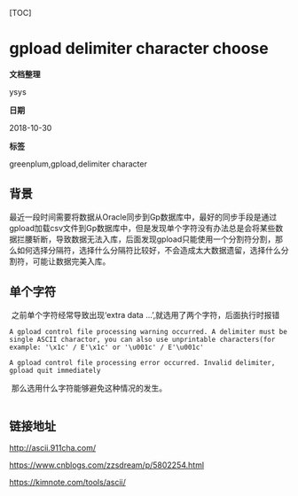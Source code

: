 [TOC]

# gpload delimiter character choose

**文档整理**

ysys

**日期**

2018-10-30

**标签**

greenplum,gpload,delimiter character



## 背景

​	最近一段时间需要将数据从Oracle同步到Gp数据库中，最好的同步手段是通过gpload加载csv文件到Gp数据库中，但是发现单个字符没有办法总是会将某些数据拦腰斩断，导致数据无法入库，后面发现gpload只能使用一个分割符分割，那么如何选择分隔符，选择什么分隔符比较好，不会造成太大数据遗留，选择什么分割符，可能让数据完美入库。



## 单个字符



​	之前单个字符经常导致出现‘extra data ...’,就选用了两个字符，后面执行时报错

```
A gpload control file processing warning occurred. A delimiter must be single ASCII charactor, you can also use unprintable characters(for example: '\x1c' / E'\x1c' or '\u001c' / E'\u001c'

A gpload control file processing error occurred. Invalid delimiter, gpload quit immediately
```

​	那么选用什么字符能够避免这种情况的发生。

```

```



















## 链接地址

http://ascii.911cha.com/

https://www.cnblogs.com/zzsdream/p/5802254.html

https://kimnote.com/tools/ascii/

